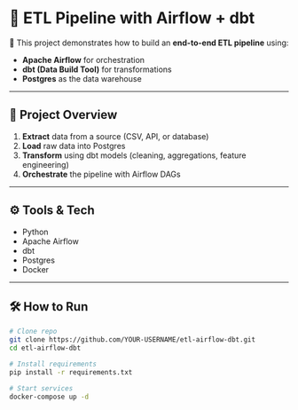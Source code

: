 # 🔄 ETL Pipeline with Airflow + dbt

🚀 This project demonstrates how to build an **end-to-end ETL pipeline** using:
- **Apache Airflow** for orchestration  
- **dbt (Data Build Tool)** for transformations  
- **Postgres** as the data warehouse  

---

## 📂 Project Overview
1. **Extract** data from a source (CSV, API, or database)  
2. **Load** raw data into Postgres  
3. **Transform** using dbt models (cleaning, aggregations, feature engineering)  
4. **Orchestrate** the pipeline with Airflow DAGs  

---

## ⚙️ Tools & Tech
- Python  
- Apache Airflow  
- dbt  
- Postgres  
- Docker  

---

## 🛠 How to Run
```bash
# Clone repo
git clone https://github.com/YOUR-USERNAME/etl-airflow-dbt.git
cd etl-airflow-dbt

# Install requirements
pip install -r requirements.txt

# Start services
docker-compose up -d
